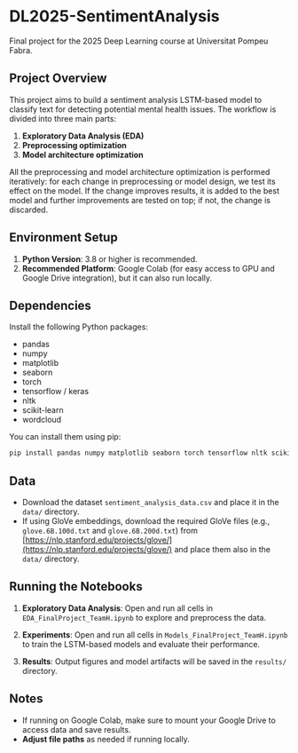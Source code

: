 # DL2025-SentimentAnalysis

Final project for the 2025 Deep Learning course at Universitat Pompeu Fabra.

## Project Overview

This project aims to build a sentiment analysis LSTM-based model to classify text for detecting potential mental health issues. The workflow is divided into three main parts:
1. **Exploratory Data Analysis (EDA)**
2. **Preprocessing optimization**
3. **Model architecture optimization**

All the preprocessing and model architecture optimization is performed iteratively: for each change in preprocessing or model design, we test its effect on the model. If the change improves results, it is added to the best model and further improvements are tested on top; if not, the change is discarded.

## Environment Setup

1. **Python Version**: 3.8 or higher is recommended.
2. **Recommended Platform**: Google Colab (for easy access to GPU and Google Drive integration), but it can also run locally.

## Dependencies

Install the following Python packages:

- pandas
- numpy
- matplotlib
- seaborn
- torch
- tensorflow / keras
- nltk
- scikit-learn
- wordcloud

You can install them using pip:

```sh
pip install pandas numpy matplotlib seaborn torch tensorflow nltk scikit-learn wordcloud
```

## Data

- Download the dataset `sentiment_analysis_data.csv` and place it in the `data/` directory.
- If using GloVe embeddings, download the required GloVe files (e.g., `glove.6B.100d.txt` and `glove.6B.200d.txt`) from [https://nlp.stanford.edu/projects/glove/](https://nlp.stanford.edu/projects/glove/) and place them also in the `data/` directory.

## Running the Notebooks

1. **Exploratory Data Analysis**:
   Open and run all cells in `EDA_FinalProject_TeamH.ipynb` to explore and preprocess the data.

2. **Experiments**:
   Open and run all cells in `Models_FinalProject_TeamH.ipynb` to train the LSTM-based models and evaluate their performance.

3. **Results**:
   Output figures and model artifacts will be saved in the `results/` directory.

## Notes

- If running on Google Colab, make sure to mount your Google Drive to access data and save results.
- **Adjust file paths** as needed if running locally.
